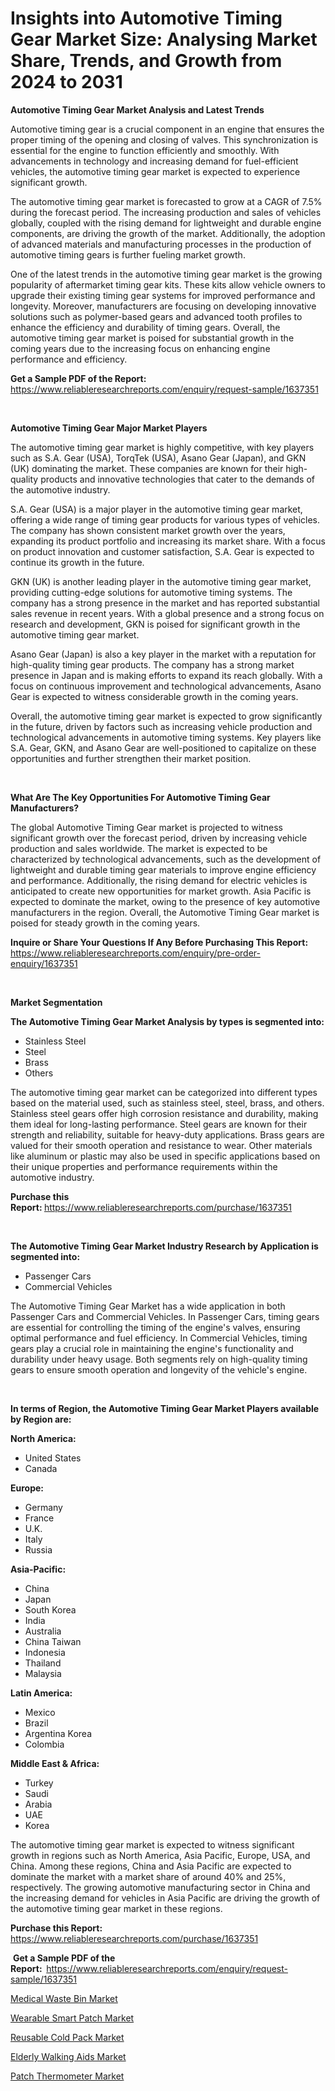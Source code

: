 <p><h1>Insights into Automotive Timing Gear Market Size: Analysing Market Share, Trends, and Growth from 2024 to 2031</h1></p><p><strong>Automotive Timing Gear Market Analysis and Latest Trends</strong></p>
<p><p>Automotive timing gear is a crucial component in an engine that ensures the proper timing of the opening and closing of valves. This synchronization is essential for the engine to function efficiently and smoothly. With advancements in technology and increasing demand for fuel-efficient vehicles, the automotive timing gear market is expected to experience significant growth.</p><p>The automotive timing gear market is forecasted to grow at a CAGR of 7.5% during the forecast period. The increasing production and sales of vehicles globally, coupled with the rising demand for lightweight and durable engine components, are driving the growth of the market. Additionally, the adoption of advanced materials and manufacturing processes in the production of automotive timing gears is further fueling market growth.</p><p>One of the latest trends in the automotive timing gear market is the growing popularity of aftermarket timing gear kits. These kits allow vehicle owners to upgrade their existing timing gear systems for improved performance and longevity. Moreover, manufacturers are focusing on developing innovative solutions such as polymer-based gears and advanced tooth profiles to enhance the efficiency and durability of timing gears. Overall, the automotive timing gear market is poised for substantial growth in the coming years due to the increasing focus on enhancing engine performance and efficiency.</p></p>
<p><strong>Get a Sample PDF of the Report:&nbsp;</strong> <a href="https://www.reliableresearchreports.com/enquiry/request-sample/1637351">https://www.reliableresearchreports.com/enquiry/request-sample/1637351</a></p>
<p>&nbsp;</p>
<p><strong>Automotive Timing Gear Major Market Players</strong></p>
<p><p>The automotive timing gear market is highly competitive, with key players such as S.A. Gear (USA), TorqTek (USA), Asano Gear (Japan), and GKN (UK) dominating the market. These companies are known for their high-quality products and innovative technologies that cater to the demands of the automotive industry.</p><p>S.A. Gear (USA) is a major player in the automotive timing gear market, offering a wide range of timing gear products for various types of vehicles. The company has shown consistent market growth over the years, expanding its product portfolio and increasing its market share. With a focus on product innovation and customer satisfaction, S.A. Gear is expected to continue its growth in the future.</p><p>GKN (UK) is another leading player in the automotive timing gear market, providing cutting-edge solutions for automotive timing systems. The company has a strong presence in the market and has reported substantial sales revenue in recent years. With a global presence and a strong focus on research and development, GKN is poised for significant growth in the automotive timing gear market.</p><p>Asano Gear (Japan) is also a key player in the market with a reputation for high-quality timing gear products. The company has a strong market presence in Japan and is making efforts to expand its reach globally. With a focus on continuous improvement and technological advancements, Asano Gear is expected to witness considerable growth in the coming years.</p><p>Overall, the automotive timing gear market is expected to grow significantly in the future, driven by factors such as increasing vehicle production and technological advancements in automotive timing systems. Key players like S.A. Gear, GKN, and Asano Gear are well-positioned to capitalize on these opportunities and further strengthen their market position.</p></p>
<p>&nbsp;</p>
<p><strong>What Are The Key Opportunities For Automotive Timing Gear Manufacturers?</strong></p>
<p><p>The global Automotive Timing Gear market is projected to witness significant growth over the forecast period, driven by increasing vehicle production and sales worldwide. The market is expected to be characterized by technological advancements, such as the development of lightweight and durable timing gear materials to improve engine efficiency and performance. Additionally, the rising demand for electric vehicles is anticipated to create new opportunities for market growth. Asia Pacific is expected to dominate the market, owing to the presence of key automotive manufacturers in the region. Overall, the Automotive Timing Gear market is poised for steady growth in the coming years.</p></p>
<p><strong>Inquire or Share Your Questions If Any Before Purchasing This Report:</strong> <a href="https://www.reliableresearchreports.com/enquiry/pre-order-enquiry/1637351">https://www.reliableresearchreports.com/enquiry/pre-order-enquiry/1637351</a></p>
<p>&nbsp;</p>
<p><strong>Market Segmentation</strong></p>
<p><strong>The Automotive Timing Gear Market Analysis by types is segmented into:</strong></p>
<p><ul><li>Stainless Steel</li><li>Steel</li><li>Brass</li><li>Others</li></ul></p>
<p><p>The automotive timing gear market can be categorized into different types based on the material used, such as stainless steel, steel, brass, and others. Stainless steel gears offer high corrosion resistance and durability, making them ideal for long-lasting performance. Steel gears are known for their strength and reliability, suitable for heavy-duty applications. Brass gears are valued for their smooth operation and resistance to wear. Other materials like aluminum or plastic may also be used in specific applications based on their unique properties and performance requirements within the automotive industry.</p></p>
<p><strong>Purchase this Report:&nbsp;</strong><a href="https://www.reliableresearchreports.com/purchase/1637351">https://www.reliableresearchreports.com/purchase/1637351</a></p>
<p>&nbsp;</p>
<p><strong>The Automotive Timing Gear Market Industry Research by Application is segmented into:</strong></p>
<p><ul><li>Passenger Cars</li><li>Commercial Vehicles</li></ul></p>
<p><p>The Automotive Timing Gear Market has a wide application in both Passenger Cars and Commercial Vehicles. In Passenger Cars, timing gears are essential for controlling the timing of the engine's valves, ensuring optimal performance and fuel efficiency. In Commercial Vehicles, timing gears play a crucial role in maintaining the engine's functionality and durability under heavy usage. Both segments rely on high-quality timing gears to ensure smooth operation and longevity of the vehicle's engine.</p></p>
<p>&nbsp;</p>
<p><strong>In terms of Region, the Automotive Timing Gear Market Players available by Region are:</strong></p>
<p>
    <p> <strong> North America: </strong>
        <ul>
            <li>United States</li>
            <li>Canada</li>
        </ul>
        </p> 
    <p> <strong> Europe: </strong>
        <ul>
            <li>Germany</li>
            <li>France</li>
            <li>U.K.</li>
            <li>Italy</li>
            <li>Russia</li>
        </ul>
        </p> 
    <p> <strong> Asia-Pacific: </strong>
        <ul>
            <li>China</li>
            <li>Japan</li>
            <li>South Korea</li>
            <li>India</li>
            <li>Australia</li>
            <li>China Taiwan</li>
            <li>Indonesia</li>
            <li>Thailand</li>
            <li>Malaysia</li>
        </ul>
        </p> 
    <p> <strong> Latin America: </strong>
        <ul>
            <li>Mexico</li>
            <li>Brazil</li>
            <li>Argentina Korea</li>
            <li>Colombia</li>
        </ul>
        </p> 
    <p> <strong> Middle East & Africa: </strong>
        <ul>
            <li>Turkey</li>
            <li>Saudi</li>
            <li>Arabia</li>
            <li>UAE</li>
            <li>Korea</li>
        </ul>
    </p>
    </p>
<p><p>The automotive timing gear market is expected to witness significant growth in regions such as North America, Asia Pacific, Europe, USA, and China. Among these regions, China and Asia Pacific are expected to dominate the market with a market share of around 40% and 25%, respectively. The growing automotive manufacturing sector in China and the increasing demand for vehicles in Asia Pacific are driving the growth of the automotive timing gear market in these regions.</p></p>
<p><strong>Purchase this Report: </strong><a href="https://www.reliableresearchreports.com/purchase/1637351">https://www.reliableresearchreports.com/purchase/1637351</a></p>
<p>&nbsp;<strong>Get a Sample PDF of the Report:&nbsp;&nbsp;</strong><a href="https://www.reliableresearchreports.com/enquiry/request-sample/1637351">https://www.reliableresearchreports.com/enquiry/request-sample/1637351</a></p>
<p><strong></strong></p>
<p><p><a href="https://medium.com/@jordanmendez766/medical-waste-bin-market-size-cagr-trends-2024-2030-3bc595c427c5">Medical Waste Bin Market</a></p><p><a href="https://medium.com/@jordanmendez766/wearable-smart-patch-market-size-reveals-the-best-marketing-channels-in-global-industry-2ad63e9384bd">Wearable Smart Patch Market</a></p><p><a href="https://medium.com/@jordanmendez766/reusable-cold-pack-market-trends-forecast-and-competitive-analysis-to-2031-8b744deaffba">Reusable Cold Pack Market</a></p><p><a href="https://medium.com/@jordanmendez766/elderly-walking-aids-market-furnishes-information-on-market-share-market-trends-and-market-growth-448aba98aba6">Elderly Walking Aids Market</a></p><p><a href="https://medium.com/@jordanmendez766/patch-thermometer-market-analysis-its-cagr-market-segmentation-and-global-industry-overview-ec856d6778f4">Patch Thermometer Market</a></p></p>